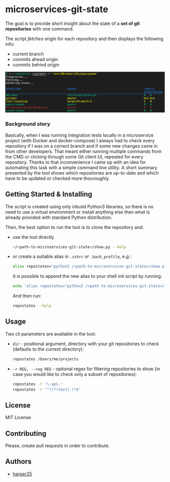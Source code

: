 # microservices-git-state

The goal is to provide short insight about the state of a **set of git repositories** with one command.

The script *fetches* origin for each repository and then displays the following info:
- current branch
- commits ahead origin
- commits behind origin

![](/screen.png)

### Background story

Basically, when I was running integration tests locally in a microservice project (with Docker and docker-compose) I always had to check every repository if I was on a correct branch and if some new changes came in from other developers. That meant either running multiple commands from the CMD or clicking through some Git client UI, repeated for every repository. Thanks to that inconvenience I came up with an idea for automating this task with a simple command line utility. A short summary presented by the tool shows which repositories are up-to-date and which have to be updated or checked more thouroughly.

## Getting Started & Installing

The script is created using only inbuild Python3 libraries, so there is no need to use a virtual environment or install anything else then what is already provided with standard Python distribution.

Then, the best option to run the tool is to clone the repository and:
- use the tool directly

    ```sh
    ~/<path-to-microservices-git-state>/show.py --help
    ```
- or create a suitable alias in `.zshrc` or `.bash_profile`, e.g.:

    ```sh
    alias repostates="python3 /<path-to-microservices-git-state>/show.py"
    ```

    It is possible to append the new alias to your shell init script by running:

    ```sh
    echo 'alias repostates="python3 /<path-to-microservices-git-state>/show.py"' >> ~/.zshrc
    ```

    And then run:
    ```sh
    repostates --help
    ```

## Usage

Two cli parameters are available in the tool:

- `dir` - positional argument, directory with your git repositories to check (defaults to the current directory):
    ```sh
    repostates /Users/me/projects
    ```
- `-r REG, --reg REG` - optional regex for filtering repositories to show (in case you would like to check only a subset of repositories):
    ```sh
    repostates -r '\-api-'
    repostates -r '^((?!test).)*$'
    ```

## License

MIT License

## Contributing

Please, create pull requests in order to contribute.

## Authors

* [harper25](https://github.com/harper25)
